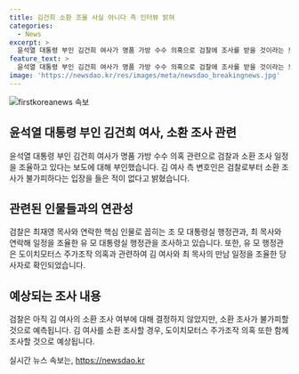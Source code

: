 ```yaml
---
title: 김건희 소환 조율 사실 아니다 측 인터뷰 밝혀
categories:
  - News
excerpt: >
  윤석열 대통령 부인 김건희 여사가 명품 가방 수수 의혹으로 검찰에 조사를 받을 것이라는 보도에 대해, 김 여사의 변호인은 검찰로부터 소환 조사가 불가피하다는 입장을 들은 적이 없다고 주장하고 있다. 현재 검찰은 김 여사에 대한 소환 조사 여부를 결정하지 않았지만, 소환은 불가피할 것으로 예상되며, 도이치모터스 주가 조작 의혹 또한 함께 조사될 전망이다. 해당 보도는 여론의 이목을 끌고 있으며, 향후 검찰의 조사 결과에 관심이 쏠리고 있다. (문자 수: 219)
feature_text: >
  윤석열 대통령 부인 김건희 여사가 명품 가방 수수 의혹으로 검찰에 조사를 받을 것이라는 보도에 대해, 김 여사의 변호인은 검찰로부터 소환 조사가 불가피하다는 입장을 들은 적이 없다고 주장하고 있다. 현재 검찰은 김 여사에 대한 소환 조사 여부를 결정하지 않았지만, 소환은 불가피할 것으로 예상되며, 도이치모터스 주가 조작 의혹 또한 함께 조사될 전망이다. 해당 보도는 여론의 이목을 끌고 있으며, 향후 검찰의 조사 결과에 관심이 쏠리고 있다. (문자 수: 219)
image: 'https://newsdao.kr/res/images/meta/newsdao_breakingnews.jpg'
---
```


<p><img src="https://newsdao.kr/res/images/meta/newsdao_breakingnews.jpg" alt="firstkoreanews 속보" /></p>

<h2 data-ke-size="size26">윤석열 대통령 부인 김건희 여사, 소환 조사 관련</h2>

<p data-ke-size="size16">윤석열 대통령 부인 김건희 여사가 명품 가방 수수 의혹 관련으로 검찰과 소환 조사 일정을 조율하고 있다는 보도에 대해 부인했습니다. 김 여사 측 변호인은 검찰로부터 소환 조사가 불가피하다는 입장을 들은 적이 없다고 밝혔습니다.</p>

<h2 data-ke-size="size26">관련된 인물들과의 연관성</h2>

<p data-ke-size="size16">검찰은 최재영 목사와 연락한 핵심 인물로 꼽히는 조 모 대통령실 행정관과, 최 목사와 연락해 일정을 조율한 유 모 대통령실 행정관을 조사하고 있습니다. 또한, 유 모 행정관은 도이치모터스 주가조작 의혹과 관련하여 김 여사와 최 목사의 만남 일정을 조율한 당사자로 확인되었습니다.</p>

<h2 data-ke-size="size26">예상되는 조사 내용</h2>

<p data-ke-size="size16">검찰은 아직 김 여사의 소환 조사 여부에 대해 결정하지 않았지만, 소환 조사가 불가피할 것으로 예측됩니다. 김 여사를 소환 조사할 경우, 도이치모터스 주가조작 의혹 또한 함께 조사할 것으로 예상됩니다.</p>
실시간 뉴스 속보는, <a href="https://newsdao.kr" rel="dofollow">https://newsdao.kr</a>


